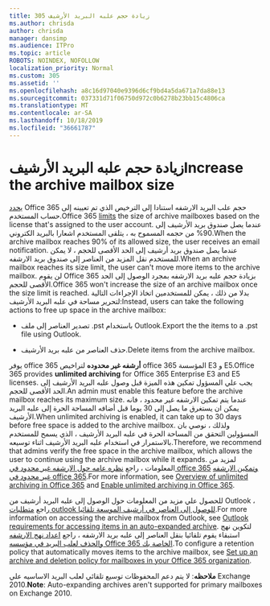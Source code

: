 ```yaml
---
title: 305 زيادة حجم علبه البريد الأرشيف
ms.author: chrisda
author: chrisda
manager: dansimp
ms.audience: ITPro
ms.topic: article
ROBOTS: NOINDEX, NOFOLLOW
localization_priority: Normal
ms.custom: 305
ms.assetid: ''
ms.openlocfilehash: a8c16d97040e9396d6cf9bd4a5da671a7da88e13
ms.sourcegitcommit: 037331d71f06750d972c0b6278b23bb15c4806ca
ms.translationtype: MT
ms.contentlocale: ar-SA
ms.lasthandoff: 10/18/2019
ms.locfileid: "36661787"
---
```

# <a name="increase-the-archive-mailbox-size"></a><span data-ttu-id="e1e31-102">زيادة حجم علبه البريد الأرشيف</span><span class="sxs-lookup"><span data-stu-id="e1e31-102">Increase the archive mailbox size</span></span>

<span data-ttu-id="e1e31-103">[يحدد](https://docs.microsoft.com/office365/servicedescriptions/exchange-online-service-description/exchange-online-limits#mailbox-storage-limits) Office 365 حجم علب البريد الارشفه استنادا إلى الترخيص الذي تم تعيينه إلى حساب المستخدم.</span><span class="sxs-lookup"><span data-stu-id="e1e31-103">Office 365 [limits](https://docs.microsoft.com/office365/servicedescriptions/exchange-online-service-description/exchange-online-limits#mailbox-storage-limits) the size of archive mailboxes based on the license that's assigned to the user account.</span></span> <span data-ttu-id="e1e31-104">عندما يصل صندوق بريد الأرشيف إلى 90% من حجمه المسموح به ، يتلقى المستخدم اشعارا بالبريد الكتروني.</span><span class="sxs-lookup"><span data-stu-id="e1e31-104">When the archive mailbox reaches 90% of its allowed size, the user receives an email notification.</span></span> <span data-ttu-id="e1e31-105">عندما يصل صندوق بريد أرشيف إلى الحد الأقصى للحجم ، لا يمكن للمستخدم نقل المزيد من العناصر إلى صندوق بريد الارشفه.</span><span class="sxs-lookup"><span data-stu-id="e1e31-105">When an archive mailbox reaches its size limit, the user can't move more items to the archive mailbox.</span></span> <span data-ttu-id="e1e31-106">لن يقوم Office 365 بزيادة حجم علبه بريد الارشفه بمجرد الوصول إلى الحد الأقصى للحجم.</span><span class="sxs-lookup"><span data-stu-id="e1e31-106">Office 365 won't increase the size of an archive mailbox once the size limit is reached.</span></span> <span data-ttu-id="e1e31-107">بدلا من ذلك ، يمكن للمستخدمين اتخاذ الإجراءات التالية لتحرير مساحة في علبه البريد الأرشيف:</span><span class="sxs-lookup"><span data-stu-id="e1e31-107">Instead, users can take the following actions to free up space in the archive mailbox:</span></span>

- <span data-ttu-id="e1e31-108">تصدير العناصر إلى ملف .pst باستخدام Outlook.</span><span class="sxs-lookup"><span data-stu-id="e1e31-108">Export the the items to a .pst file using Outlook.</span></span>

- <span data-ttu-id="e1e31-109">حذف العناصر من علبه بريد الأرشيف.</span><span class="sxs-lookup"><span data-stu-id="e1e31-109">Delete items from the archive mailbox.</span></span>

<span data-ttu-id="e1e31-110">يوفر office 365 **أرشفه غير محدوده** لتراخيص office 365 المؤسسة E3 و E5.</span><span class="sxs-lookup"><span data-stu-id="e1e31-110">Office 365 provides **unlimited archiving** for Office 365 Enterprise E3 and E5 licenses.</span></span> <span data-ttu-id="e1e31-111">يجب علي المسؤول تمكين هذه الميزة قبل وصول علبه البريد الأرشيف إلى الحد الأقصى للحجم.</span><span class="sxs-lookup"><span data-stu-id="e1e31-111">An admin must enable this feature before the archive mailbox reaches its maximum size.</span></span> <span data-ttu-id="e1e31-112">عندما يتم تمكين الارشفه غير محدود ، فانه يمكن ان يستغرق ما يصل إلى 30 يوما قبل أضافه المساحة الحرة إلى علبه البريد الأرشيف.</span><span class="sxs-lookup"><span data-stu-id="e1e31-112">When unlimited archiving is enabled, it can take up to 30 days before free space is added to the archive mailbox.</span></span> <span data-ttu-id="e1e31-113">ولذلك ، نوصي بان المسؤولين التحقق من المساحة الحرة في علبه البريد الأرشيف ، الذي يسمح للمستخدم بالاستمرار في استخدام علبه البريد الأرشيف اثناء توسيعه.</span><span class="sxs-lookup"><span data-stu-id="e1e31-113">Therefore, we recommend that admins verify the free space in the archive mailbox, which allows the user to continue using the archive mailbox while it expands.</span></span> <span data-ttu-id="e1e31-114">لمزيد من المعلومات ، راجع [نظره عامه حول الارشفه غير محدود في office 365](https://docs.microsoft.com/office365/securitycompliance/unlimited-archiving) [وتمكين الارشفه غير محدود في office 365](https://docs.microsoft.com/office365/securitycompliance/enable-unlimited-archiving).</span><span class="sxs-lookup"><span data-stu-id="e1e31-114">For more information, see [Overview of unlimited archiving in Office 365](https://docs.microsoft.com/office365/securitycompliance/unlimited-archiving) and [Enable unlimited archiving in Office 365](https://docs.microsoft.com/office365/securitycompliance/enable-unlimited-archiving).</span></span>

<span data-ttu-id="e1e31-115">للحصول علي مزيد من المعلومات حول الوصول إلى علبه البريد أرشيف من Outlook ، راجع [متطلبات outlook للوصول إلى العناصر في أرشيف الموسعة تلقائيا](https://docs.microsoft.com/office365/securitycompliance/unlimited-archiving#outlook-requirements-for-accessing-items-in-an-auto-expanded-archive).</span><span class="sxs-lookup"><span data-stu-id="e1e31-115">For more information on accessing the archive mailbox from Outlook, see [Outlook requirements for accessing items in an auto-expanded archive](https://docs.microsoft.com/office365/securitycompliance/unlimited-archiving#outlook-requirements-for-accessing-items-in-an-auto-expanded-archive).</span></span> <span data-ttu-id="e1e31-116">لتكوين نهج استبقاء يقوم تلقائيا بنقل العناصر إلى علبه بريد الارشفه ، راجع [اعداد نهج الارشفه والحذف لعلب البريد في مؤسسه Office 365 الخاصة بك](https://docs.microsoft.com/office365/securitycompliance/set-up-an-archive-and-deletion-policy-for-mailboxes).</span><span class="sxs-lookup"><span data-stu-id="e1e31-116">To configure a retention policy that automatically moves items to the archive mailbox, see [Set up an archive and deletion policy for mailboxes in your Office 365 organization](https://docs.microsoft.com/office365/securitycompliance/set-up-an-archive-and-deletion-policy-for-mailboxes).</span></span>

<span data-ttu-id="e1e31-117">**ملاحظه**: لا يتم دعم المحفوظات توسيع تلقائي لعلب البريد الاساسيه علي Exchange 2010.</span><span class="sxs-lookup"><span data-stu-id="e1e31-117">**Note**: Auto-expanding archives aren't supported for primary mailboxes on Exchange 2010.</span></span>
